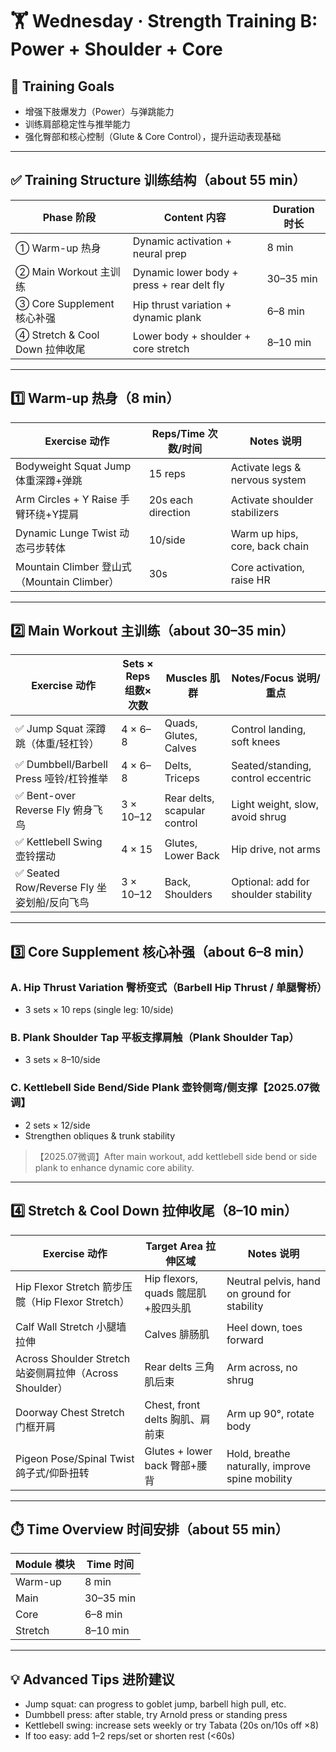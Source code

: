 # 🏋️ Wednesday · Strength Training B: Power + Shoulder + Core

## 🎯 Training Goals

- 增强下肢爆发力（Power）与弹跳能力
- 训练肩部稳定性与推举能力
- 强化臀部和核心控制（Glute & Core Control），提升运动表现基础

---

## ✅ Training Structure 训练结构（about 55 min）

| Phase 阶段         | Content 内容                          | Duration 时长      |
| ------------ | ----------------------------- | --------- |
| ① Warm-up 热身       | Dynamic activation + neural prep           | 8 min    |
| ② Main Workout 主训练     | Dynamic lower body + press + rear delt fly    | 30–35 min|
| ③ Core Supplement 核心补强   | Hip thrust variation + dynamic plank       | 6–8 min  |
| ④ Stretch & Cool Down 拉伸收尾   | Lower body + shoulder + core stretch            | 8–10 min |

---

## 1️⃣ Warm-up 热身（8 min）

| Exercise 动作                      | Reps/Time 次数/时间      | Notes 说明                        |
| ------------------------- | -------------- | --------------------------- |
| Bodyweight Squat Jump 体重深蹲+弹跳           | 15 reps           | Activate legs & nervous system    |
| Arm Circles + Y Raise 手臂环绕+Y提肩          | 20s each direction | Activate shoulder stabilizers     |
| Dynamic Lunge Twist 动态弓步转体              | 10/side        | Warm up hips, core, back chain    |
| Mountain Climber 登山式（Mountain Climber）| 30s           | Core activation, raise HR         |

---

## 2️⃣ Main Workout 主训练（about 30–35 min）

| Exercise 动作                          | Sets × Reps 组数×次数   | Muscles 肌群                | Notes/Focus 说明/重点                                    |
| ----------------------------- | ------------- | ------------------- | -------------------------------------------- |
| ✅ Jump Squat 深蹲跳（体重/轻杠铃）     | 4 × 6–8       | Quads, Glutes, Calves      | Control landing, soft knees                 |
| ✅ Dumbbell/Barbell Press 哑铃/杠铃推举             | 4 × 6–8       | Delts, Triceps       | Seated/standing, control eccentric         |
| ✅ Bent-over Reverse Fly 俯身飞鸟                   | 3 × 10–12     | Rear delts, scapular control       | Light weight, slow, avoid shrug            |
| ✅ Kettlebell Swing 壶铃摆动                   | 4 × 15        | Glutes, Lower Back         | Hip drive, not arms                        |
| ✅ Seated Row/Reverse Fly 坐姿划船/反向飞鸟        | 3 × 10–12     | Back, Shoulders           | Optional: add for shoulder stability       |

---

## 3️⃣ Core Supplement 核心补强（about 6–8 min）

### A. Hip Thrust Variation 臀桥变式（Barbell Hip Thrust / 单腿臀桥）
- 3 sets × 10 reps (single leg: 10/side)

### B. Plank Shoulder Tap 平板支撑肩触（Plank Shoulder Tap）
- 3 sets × 8–10/side

### C. Kettlebell Side Bend/Side Plank 壶铃侧弯/侧支撑【2025.07微调】
- 2 sets × 12/side
- Strengthen obliques & trunk stability

> 【2025.07微调】After main workout, add kettlebell side bend or side plank to enhance dynamic core ability.

---

## 4️⃣ Stretch & Cool Down 拉伸收尾（8–10 min）

| Exercise 动作                          | Target Area 拉伸区域          | Notes 说明                                     |
| ----------------------------- | ----------------- | ---------------------------------------- |
| Hip Flexor Stretch 箭步压髋（Hip Flexor Stretch） | Hip flexors, quads 髋屈肌+股四头肌   | Neutral pelvis, hand on ground for stability   |
| Calf Wall Stretch 小腿墙拉伸                    | Calves 腓肠肌            | Heel down, toes forward                       |
| Across Shoulder Stretch 站姿侧肩拉伸（Across Shoulder）| Rear delts 三角肌后束        | Arm across, no shrug                          |
| Doorway Chest Stretch 门框开肩                      | Chest, front delts 胸肌、肩前束      | Arm up 90°, rotate body                       |
| Pigeon Pose/Spinal Twist 鸽子式/仰卧扭转            | Glutes + lower back 臀部+腰背       | Hold, breathe naturally, improve spine mobility|

---

## ⏱️ Time Overview 时间安排（about 55 min）

| Module 模块      | Time 时间          |
| --------- | ------------- |
| Warm-up   | 8 min         |
| Main      | 30–35 min     |
| Core      | 6–8 min       |
| Stretch   | 8–10 min      |

---

## 💡 Advanced Tips 进阶建议

- Jump squat: can progress to goblet jump, barbell high pull, etc.
- Dumbbell press: after stable, try Arnold press or standing press
- Kettlebell swing: increase sets weekly or try Tabata (20s on/10s off ×8)
- If too easy: add 1–2 reps/set or shorten rest (<60s)